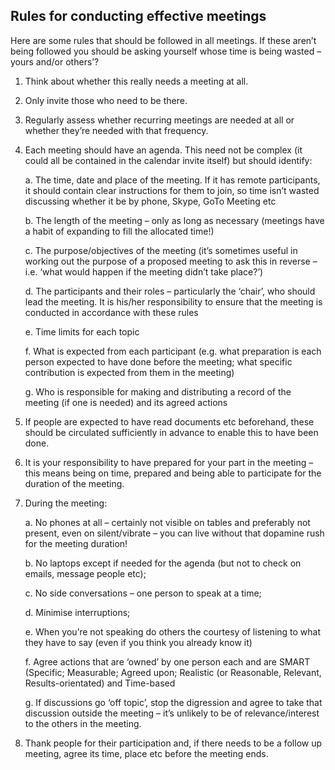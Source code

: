 ## Rules for conducting effective meetings

Here are some rules that should be followed in all meetings. If these
aren’t being followed you should be asking yourself whose time is being
wasted – yours and/or others’?

1.  Think about whether this really needs a meeting at all.

2.  Only invite those who need to be there.

3.  Regularly assess whether recurring meetings are needed at all or
    whether they’re needed with that frequency.

4.  Each meeting should have an agenda. This need not be complex (it
    could all be contained in the calendar invite itself) but should
    identify:

    a.  The time, date and place of the meeting. If it has remote
        participants, it should contain clear instructions for them to
        join, so time isn’t wasted discussing whether it be by phone,
        Skype, GoTo Meeting etc

    b.  The length of the meeting – only as long as necessary (meetings
        have a habit of expanding to fill the allocated time!)

    c.  The purpose/objectives of the meeting (it’s sometimes useful in
        working out the purpose of a proposed meeting to ask this in
        reverse – i.e. ‘what would happen if the meeting didn’t
        take place?’)

    d.  The participants and their roles – particularly the ‘chair’, who
        should lead the meeting. It is his/her responsibility to ensure
        that the meeting is conducted in accordance with these rules

    e.  Time limits for each topic

    f.  What is expected from each participant (e.g. what preparation is
        each person expected to have done before the meeting; what
        specific contribution is expected from them in the meeting)

    g.  Who is responsible for making and distributing a record of the
        meeting (if one is needed) and its agreed actions

5.  If people are expected to have read documents etc beforehand, these
    should be circulated sufficiently in advance to enable this to have
    been done.

6.  It is your responsibility to have prepared for your part in the
    meeting – this means being on time, prepared and being able to
    participate for the duration of the meeting.

7.  During the meeting:

    a.  No phones at all – certainly not visible on tables and
        preferably not present, even on silent/vibrate – you can live
        without that dopamine rush for the meeting duration!

    b.  No laptops except if needed for the agenda (but not to check on
        emails, message people etc);

    c.  No side conversations – one person to speak at a time;

    d.  Minimise interruptions;

    e.  When you’re not speaking do others the courtesy of listening to
        what they have to say (even if you think you already know it)

    f.  Agree actions that are ‘owned’ by one person each and are SMART
        (Specific; Measurable; Agreed upon; Realistic (or Reasonable,
        Relevant, Results-orientated) and Time-based

    g.  If discussions go ‘off topic’, stop the digression and agree to
        take that discussion outside the meeting – it’s unlikely to be
        of relevance/interest to the others in the meeting.

8.  Thank people for their participation and, if there needs to be a
    follow up meeting, agree its time, place etc before the
    meeting ends.
